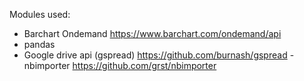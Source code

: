 Modules used:
- Barchart Ondemand https://www.barchart.com/ondemand/api
- pandas 
- Google drive api (gspread) https://github.com/burnash/gspread
-nbimporter  https://github.com/grst/nbimporter
